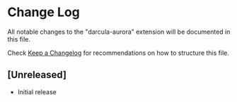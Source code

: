 # Change Log

All notable changes to the "darcula-aurora" extension will be documented in this file.

Check [Keep a Changelog](http://keepachangelog.com/) for recommendations on how to structure this file.

## [Unreleased]

- Initial release
